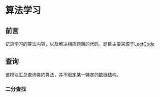 # 算法学习
## 前言
记录学习的算法内容，以及解决相应题目的代码，题目主要来源于[LeetCode](https://leetcode.cn/)
## 查询
该模块汇总查询类的算法，并不限定某一特定的数据结构。
### 二分查找